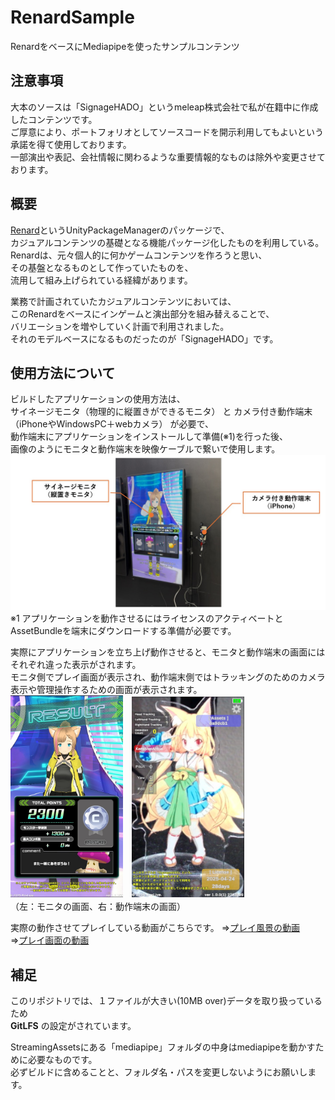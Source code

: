 # RenardSample
RenardをベースにMediapipeを使ったサンプルコンテンツ

## 注意事項
大本のソースは「SignageHADO」というmeleap株式会社で私が在籍中に作成したコンテンツです。  
ご厚意により、ポートフォリオとしてソースコードを開示利用してもよいという承諾を得て使用しております。   
一部演出や表記、会社情報に関わるような重要情報的なものは除外や変更させております。

## 概要
[Renard](https://github.com/rencotsuki/Renard)というUnityPackageManagerのパッケージで、  
カジュアルコンテンツの基礎となる機能パッケージ化したものを利用している。  
Renardは、元々個人的に何かゲームコンテンツを作ろうと思い、  
その基盤となるものとして作っていたものを、  
流用して組み上げられている経緯があります。  

業務で計画されていたカジュアルコンテンツにおいては、  
このRenardをベースにインゲームと演出部分を組み替えることで、  
バリエーションを増やしていく計画で利用されました。  
それのモデルベースになるものだったのが「SignageHADO」です。  

## 使用方法について
ビルドしたアプリケーションの使用方法は、  
サイネージモニタ（物理的に縦置きができるモニタ） と カメラ付き動作端末（iPhoneやWindowsPC＋webカメラ） が必要で、  
動作端末にアプリケーションをインストールして準備(※1)を行った後、  
画像のようにモニタと動作端末を映像ケーブルで繋いで使用します。  
<img width="512" alt="使用図" src="https://github.com/rencotsuki/RenardSample/blob/11a8b08cebb3a294a4b9f2ef430fcdd392e60be0/DocumentSamples/%E4%BD%BF%E7%94%A8%E5%9B%B3.jpg">  
※1 アプリケーションを動作させるにはライセンスのアクティベートとAssetBundleを端末にダウンロードする準備が必要です。  

実際にアプリケーションを立ち上げ動作させると、モニタと動作端末の画面にはそれぞれ違った表示がされます。  
モニタ側でプレイ画面が表示され、動作端末側ではトラッキングのためのカメラ表示や管理操作するための画面が表示されます。  
<img width="180" alt="モニタ画面" src="https://github.com/rencotsuki/RenardSample/blob/11a8b08cebb3a294a4b9f2ef430fcdd392e60be0/DocumentSamples/%E5%A4%96%E9%83%A8%E3%83%87%E3%82%A3%E3%82%B9%E3%83%97%E3%83%AC%E3%82%A4%E5%87%BA%E5%8A%9B%E5%81%B4%E3%81%AE%E7%94%BB%E9%9D%A2.jpg">　<img width="180" alt="動作端末画面" src="https://github.com/rencotsuki/RenardSample/blob/11a8b08cebb3a294a4b9f2ef430fcdd392e60be0/DocumentSamples/%E5%8B%95%E4%BD%9C%E7%AB%AF%E6%9C%AB%E5%81%B4%E3%81%AE%E7%94%BB%E9%9D%A2.jpg">  
（左：モニタの画面、右：動作端末の画面）  

実際の動作させてプレイしている動画がこちらです。
⇒[プレイ風景の動画](https://drive.google.com/file/d/1wbb4lTbfZR02hn_THypDpddlKjyyOrcb/view?usp=drive_link)  
⇒[プレイ画面の動画](https://drive.google.com/file/d/1sl0XN9ofkdylaPNJ0MmVHTIzuo6uTch_/view?usp=drive_link)

## 補足
このリポジトリでは、１ファイルが大きい(10MB over)データを取り扱っているため  
**GitLFS** の設定がされています。  

StreamingAssetsにある「mediapipe」フォルダの中身はmediapipeを動かすために必要なものです。  
必ずビルドに含めることと、フォルダ名・パスを変更しないようにお願いします。  
